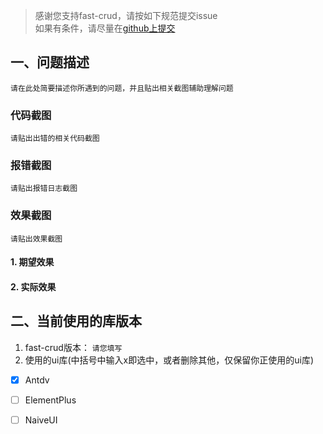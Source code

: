> 感谢您支持fast-crud，请按如下规范提交issue    
> 如果有条件，请尽量在[github上提交](https://github.com/fast-crud/fast-crud/issues)


## 一、问题描述
 `请在此处简要描述你所遇到的问题，并且贴出相关截图辅助理解问题`

### 代码截图
`请贴出出错的相关代码截图`

### 报错截图
`请贴出报错日志截图`

### 效果截图
`请贴出效果截图`
#### 1. 期望效果

#### 2. 实际效果


## 二、当前使用的库版本
1. fast-crud版本： `请您填写`
2. 使用的ui库(中括号中输入x即选中，或者删除其他，仅保留你正使用的ui库)
- [x] Antdv
- [ ] ElementPlus
- [ ] NaiveUI



